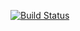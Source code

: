 [![Build Status](https://travis-ci.com/simecek-m/todo-server.svg?branch=master)](https://travis-ci.com/simecek-m/todo-server)